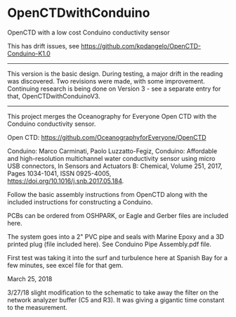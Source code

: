 # OpenCTDwithConduino
OpenCTD with a low cost Conduino conductivity sensor

This has drift issues, see https://github.com/kpdangelo/OpenCTD-Conduino-K1.0 

*********************************************************************************************************************************************
This version is the basic design. During testing, a major drift in the reading was discovered. Two revisions were made, with some improvement. Continuing research is being done on Version 3 - see a separate entry for that, OpenCTDwithConduinoV3.
*********************************************************************************************************************************************

This project merges the Oceanography for Everyone Open CTD with the Conduino conductivity sensor.

Open CTD:
https://github.com/OceanographyforEveryone/OpenCTD

Conduino:
Marco Carminati, Paolo Luzzatto-Fegiz,
Conduino: Affordable and high-resolution multichannel water conductivity sensor using micro USB connectors,
In Sensors and Actuators B: Chemical, Volume 251, 2017, Pages 1034-1041, ISSN 0925-4005,
https://doi.org/10.1016/j.snb.2017.05.184.

Follow the basic assembly instructions from OpenCTD along with the included instructions for constructing
a Conduino.

PCBs can be ordered from OSHPARK, or Eagle and Gerber files are included here.

The system goes into a 2" PVC pipe and seals with Marine Epoxy and a 3D printed plug (file included here). 
See Conduino Pipe Assembly.pdf file.

First test was taking it into the surf and turbulence here at Spanish Bay for a few minutes, see excel file for that gem.

March 25, 2018

3/27/18
slight modification to the schematic to take away the filter on the network analyzer buffer (C5 and R3). It was giving a gigantic time constant to the measurement.
